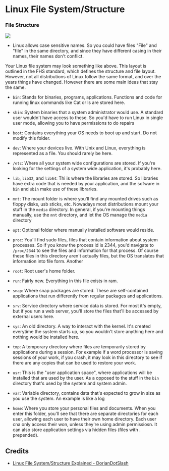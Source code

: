 # Linux File System/Structure

### File Structure 

![](https://linuxhandbook.com/content/images/2020/06/linux-directory-structure.png)
- Linux allows case sensitive names. So you could have files "File" and "file" in the same directory, and since they have different casing in their names, their names don't conflict.

Your Linux file system may look something like above. This layout is outlined in the FHS standard, which defines the structure and file layout. However, not all distributions of Linux follow the same format, and over the years things have changed. However there are some main ideas that stay the same.


- `bin`: Stands for binaries, programs, applications. Functions and code for running linux commands like Cat or ls are stored here. 
- `sbin`: System binaries that a system administrator would use. A standard user wouldn't have access to these. So you'd have to run Linux in single user mode, allowing you to have permissions to do repairs
- `boot`: Contains everything your OS needs to boot up and start. Do not modify this folder.
- `dev`: Where your devices live. With Unix and Linux, everything is represented as a file. You should rarely be here.
-  `/etc`: Where all your system wide configurations are stored. If you're looking for the settings of a system wide application, it's probably here.
- `lib`, `lib32`, and `lib64`: Thi is where the libraries are stored. So libraries have extra code that is needed by your application, and the sofware in `bin` and `sbin` make use of these libraries.
- `mnt`: The mount folder is where you'll find any mounted drives such as floppy disks, usb sticks, etc. Nowadays most distributions mount your stuff in the `media` directory. In general, if you're mounting things manually, use the `mnt` directory, and let the OS manage the `media` directory
- `opt`: Optional folder where manually installed software would reside. 
- `proc`: You'll find sudo files, files that contain information about system processes. So if you know the process id is 2344, you'd navigate to `/proc/2344` to see the files and information for that process. Of course these files in this directory aren't actually files, but the OS translates that information into file form. Another 
- `root`: Root user's home folder. 
- `run`: Fairly new. Everything in this file exists in ram.
- `snap`: Where snap packages are stored. These are self-contained applications that run differently from regular packages and applications.
- `srv`: Service directory where service data is stored. For most it's empty, but if you run a web server, you'll store the files that'll be accessed by external users here. 
- `sys`: An old directory. A way to interact with the kernel. It's created everytime the system starts up, so you wouldn't store anything here and nothing would be installed here.
- `tmp`: A temporary directory where files are temporarily stored by applications during a session. For example if a word processor is saving sessions of your work, if you crash, it may look in this directory to see if there are any copies that can be used to restore your work.
- `usr`: This is the "user application space", where applications will be installed that are used by the user. As a opposed to the stuff in the `bin` directory that's used by the system and system admin. 
- `var`: Variable directory, contains data that's expected to grow in size as you use the system. An example is like a log

- `home`: Where you store your personal files and documents. When you enter this folder, you'll see that there are separate directories for each user, allowing each user to have their own home directory. Each user cna only access their won, unless they're using admin permissiosn. It can also store application settings via hidden files (files with . prepended). 


## Credits
- [Linux File System/Structure Explained - DorianDotSlash](https://www.youtube.com/watch?v=HbgzrKJvDRw)